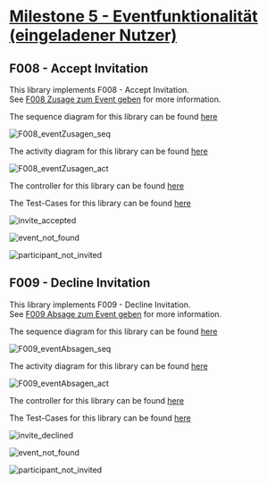 # [Milestone 5 - Eventfunktionalität (eingeladener Nutzer)](https://github.com/party-time-2/party-time/milestone/5)

## F008 - Accept Invitation

This library implements F008 - Accept Invitation.  
See [F008 Zusage zum Event geben](https://github.com/party-time-2/party-time/issues/8) for more information.

The sequence diagram for this library can be found [here](/docs/F008/F008_zusageZumEventGeben_seq.plantuml)

![F008_eventZusagen_seq](/docs/PNG/F008/F008_zusageZumEventGeben_seq.png)

The activity diagram for this library can be found [here](/docs/F008/F008_zusageZumEventGeben_act.plantuml)

![F008_eventZusagen_act](/docs/PNG/F008/F008_zusageZumEventGeben_act.png)

The controller for this library can be found [here](/apps/party-time-backend/src/main/java/com/partytime/api/controller/EventParticipantController.java)

The Test-Cases for this library can be found [here](/apps/party-time-frontend-e2e/src/e2e/invitation.cy.ts)

![invite_accepted](/docs/PNG/F008/Tests/accept-invite%20success%20--%20should%20show%20invite_accepted.png)

![event_not_found](/docs/PNG/F008/Tests/accet-invite%20error%20--%20should%20show%20event_not_found.png)

![participant_not_invited](/docs/PNG/F008/Tests/accet-invite%20error%20--%20should%20show%20participant_not_invited.png)

## F009 - Decline Invitation

This library implements F009 - Decline Invitation.  
See [F009 Absage zum Event geben](https://github.com/party-time-2/party-time/issues/9) for more information.

The sequence diagram for this library can be found [here](/docs/F009/F009_absageZumEventGeben_seq.plantuml)

![F009_eventAbsagen_seq](/docs/PNG/F009/F009_absageZumEventGeben_seq.png)

The activity diagram for this library can be found [here](/docs/F009/F009_absageZumEventGeben_act.plantuml)

![F009_eventAbsagen_act](/docs/PNG/F009/F009_absageZumEventGeben_act.png)

The controller for this library can be found [here](/apps/party-time-backend/src/main/java/com/partytime/api/controller/EventParticipantController.java)

The Test-Cases for this library can be found [here](/apps/party-time-frontend-e2e/src/e2e/invitation.cy.ts)

![invite_declined](/docs/PNG/F009/Tests/decline-invite%20success%20--%20should%20show%20invite_declined.png)

![event_not_found](/docs/PNG/F009/Tests/decline-invite%20error%20--%20should%20show%20event_not_found.png)

![participant_not_invited](/docs/PNG/F009/Tests/decline-invite%20error%20--%20should%20show%20participant_not_invited.png)
